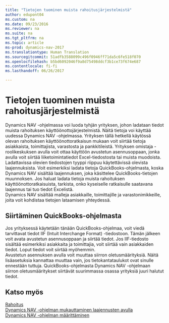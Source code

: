 ```yaml
---
title: "Tietojen tuominen muista rahoitusjärjestelmistä"
author: edupont04
ms.custom: na
ms.date: 09/23/2016
ms.reviewer: na
ms.suite: na
ms.tgt_pltfrm: na
ms.topic: article
ms-prod: dynamics-nav-2017
ms.translationtype: Human Translation
ms.sourcegitcommit: 51adfb3588099c496f0946ff71da5c6fe518f070
ms.openlocfilehash: b5bd6092046f9a8d75498ddcf3b1ce73f674e687
ms.contentlocale: fi-fi
ms.lasthandoff: 06/26/2017

---
```


# <a name="import-data-from-other-finance-systems"></a>Tietojen tuominen muista rahoitusjärjestelmistä
Dynamics NAV -ohjelmassa voi luoda tyhjän yrityksen, johon ladataan tiedot muista rahoituksen käyttöönottojärjestelmistä. Näitä tietoja voi käyttää uudessa Dynamics NAV -ohjelmassa. Yrityksen tällä hetkellä käytössä olevan rahoituksen käyttöönottoratkaisun mukaan voit siirtää tietoja asiakkaista, toimittajista, varastosta ja pankkitileistä.
Yrityksen omistaja -roolikeskuksen avulla voit ottaa käyttöön avustetun asennusoppaan, jonka avulla voit siirtää liiketoimintatiedot Excel-tiedostosta tai muista muodoista. Ladattavissa olevien tiedostojen tyyppi riippuu käytettävissä olevista laajennuksista. Voit esimerkiksi ladata tietoja QuickBooks-ohjelmasta, koska Dynamics NAV sisältää laajennuksen, joka käsittelee QuickBooks-tietojen muunnoksen. Jos haluat ladata tietoja muista rahoituksen käyttöönottoratkaisuista, tarkista, onko kyseiselle ratkaisulle saatavana laajennus tai tuo tiedot Excelistä.  
Dynamics NAV sisältää malleja asiakkaille, toimittajille ja varastonimikkeille, joita voit kohdistaa tietojen lataamisen yhteydessä.  

## <a name="transfer-from-quickbooks"></a>Siirtäminen QuickBooks-ohjelmasta
Jos yrityksessä käytetään tänään QuickBooks-ohjelmaa, voit viedä tarvittavat tiedot IIF (Intuit Interchange Format) -tiedostoon. Tämän jälkeen voit avata avustetun asennusoppaan ja siirtää tiedot.
Jos IIF-tiedosto sisältää esimerkiksi asiakkaita ja toimittajia, voit siirtää vain asiakkaiden tiedot. Loput tiedot voit siirtää myöhemmin.  
Avustetun asennuksen avulla voit muuttaa siirron oletusmäärityksiä. Näitä lisäasetuksia kannattaa muuttaa vain, jos tietokantataulukot ovat sinulle ennestään tuttuja. QuickBooks-ohjelmasta Dynamics NAV -ohjelmaan siirron oletusmääritykset siirtävät suurimmassa osassa yrityksiä juuri halutut tiedot.

## <a name="see-also"></a>Katso myös
[Rahoitus](finance-setup.md)  
[Dynamics NAV -ohjelman mukauttaminen laajennusten avulla](ui-extensions.md)   
[Dynamics NAV -ohjelman määrittäminen](setup.md)


